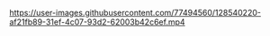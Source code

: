 

https://user-images.githubusercontent.com/77494560/128540220-af21fb89-31ef-4c07-93d2-62003b42c6ef.mp4

